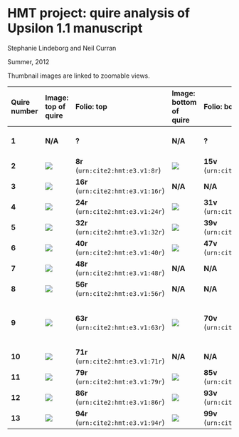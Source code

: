 
# HMT project: quire analysis of Upsilon 1.1 manuscript

Stephanie Lindeborg and Neil Curran

Summer, 2012


Thumbnail images are linked to zoomable views.

Quire number | Image: top of quire| Folio: top | Image: bottom of quire   |  Folio: bottom | Observations |
:-----------|:-----------|:----------|:----------|:----------|:----------
 **1** | **N/A** | **?** | **N/A** |  **?** | Check notes in Lindeborg-Curran report 
 **2** | [![](http://www.homermultitext.org/iipsrv?OBJ=IIP,1.0&FIF=/project/homer/pyramidal/deepzoom//hmt/e3img/2017a/E3_008r.tif&RGN=0.8557,0.7409,0.016,0.0191&WID=150&CVT=JPEG)](http://www.homermultitext.org/ict2/?urn=urn:cite2:hmt:e3img.2017a:E3_008r@0.8557,0.7409,0.016,0.0191) | **8r** (`urn:cite2:hmt:e3.v1:8r`) | [![](http://www.homermultitext.org/iipsrv?OBJ=IIP,1.0&FIF=/project/homer/pyramidal/deepzoom//hmt/e3img/2017a/E3_015v.tif&RGN=0.8526,0.9085,0.0166,0.0156&WID=150&CVT=JPEG)](http://www.homermultitext.org/ict2/?urn=urn:cite2:hmt:e3img.2017a:E3_015v@0.8526,0.9085,0.0166,0.0156) |  **15v** (`urn:cite2:hmt:e3.v1:15v`) | Β 
 **3** | [![](http://www.homermultitext.org/iipsrv?OBJ=IIP,1.0&FIF=/project/homer/pyramidal/deepzoom//hmt/e3img/2017a/E3_016r.tif&RGN=0.1557,0.8103,0.0249,0.0216&WID=150&CVT=JPEG)](http://www.homermultitext.org/ict2/?urn=urn:cite2:hmt:e3img.2017a:E3_016r@0.1557,0.8103,0.0249,0.0216) | **16r** (`urn:cite2:hmt:e3.v1:16r`) | **N/A** |  **N/A** | Γ 
 **4** | [![](http://www.homermultitext.org/iipsrv?OBJ=IIP,1.0&FIF=/project/homer/pyramidal/deepzoom//hmt/e3img/2017a/E3_024r.tif&RGN=0.1531,0.7658,0.0323,0.0195&WID=150&CVT=JPEG)](http://www.homermultitext.org/ict2/?urn=urn:cite2:hmt:e3img.2017a:E3_024r@0.1531,0.7658,0.0323,0.0195) | **24r** (`urn:cite2:hmt:e3.v1:24r`) | [![](http://www.homermultitext.org/iipsrv?OBJ=IIP,1.0&FIF=/project/homer/pyramidal/deepzoom//hmt/e3img/2017a/E3_031v.tif&RGN=0.8494,0.9048,0.024,0.0184&WID=150&CVT=JPEG)](http://www.homermultitext.org/ict2/?urn=urn:cite2:hmt:e3img.2017a:E3_031v@0.8494,0.9048,0.024,0.0184) |  **31v** (`urn:cite2:hmt:e3.v1:31v`) | Δ 
 **5** | [![](http://www.homermultitext.org/iipsrv?OBJ=IIP,1.0&FIF=/project/homer/pyramidal/deepzoom//hmt/e3img/2017a/E3_032r.tif&RGN=0.1483,0.7968,0.0269,0.0266&WID=150&CVT=JPEG)](http://www.homermultitext.org/ict2/?urn=urn:cite2:hmt:e3img.2017a:E3_032r@0.1483,0.7968,0.0269,0.0266) | **32r** (`urn:cite2:hmt:e3.v1:32r`) | [![](http://www.homermultitext.org/iipsrv?OBJ=IIP,1.0&FIF=/project/homer/pyramidal/deepzoom//hmt/e3img/2017a/E3_039v.tif&RGN=0.9183,0.8232,0.0157,0.0191&WID=150&CVT=JPEG)](http://www.homermultitext.org/ict2/?urn=urn:cite2:hmt:e3img.2017a:E3_039v@0.9183,0.8232,0.0157,0.0191) |  **39v** (`urn:cite2:hmt:e3.v1:39v`) | Ε 
 **6** | [![](http://www.homermultitext.org/iipsrv?OBJ=IIP,1.0&FIF=/project/homer/pyramidal/deepzoom//hmt/e3img/2017a/E3_040r.tif&RGN=0.7446,0.8135,0.0266,0.0182&WID=150&CVT=JPEG)](http://www.homermultitext.org/ict2/?urn=urn:cite2:hmt:e3img.2017a:E3_040r@0.7446,0.8135,0.0266,0.0182) | **40r** (`urn:cite2:hmt:e3.v1:40r`) | [![](http://www.homermultitext.org/iipsrv?OBJ=IIP,1.0&FIF=/project/homer/pyramidal/deepzoom//hmt/e3img/2017a/E3_047v.tif&RGN=0.9249,0.8195,0.0177,0.0176&WID=150&CVT=JPEG)](http://www.homermultitext.org/ict2/?urn=urn:cite2:hmt:e3img.2017a:E3_047v@0.9249,0.8195,0.0177,0.0176) |  **47v** (`urn:cite2:hmt:e3.v1:47v`) | Ϛ 
 **7** | [![](http://www.homermultitext.org/iipsrv?OBJ=IIP,1.0&FIF=/project/homer/pyramidal/deepzoom//hmt/e3img/2017a/E3_048r.tif&RGN=0.8097,0.8202,0.016,0.018&WID=150&CVT=JPEG)](http://www.homermultitext.org/ict2/?urn=urn:cite2:hmt:e3img.2017a:E3_048r@0.8097,0.8202,0.016,0.018) | **48r** (`urn:cite2:hmt:e3.v1:48r`) | **N/A** |  **N/A** | Ζ, cut off 
 **8** | [![](http://www.homermultitext.org/iipsrv?OBJ=IIP,1.0&FIF=/project/homer/pyramidal/deepzoom//hmt/e3img/2017a/E3_056r.tif&RGN=0.8071,0.8099,0.0163,0.0178&WID=150&CVT=JPEG)](http://www.homermultitext.org/ict2/?urn=urn:cite2:hmt:e3img.2017a:E3_056r@0.8071,0.8099,0.0163,0.0178) | **56r** (`urn:cite2:hmt:e3.v1:56r`) | **N/A** |  **N/A** | Η 
 **9** | [![](http://www.homermultitext.org/iipsrv?OBJ=IIP,1.0&FIF=/project/homer/pyramidal/deepzoom//hmt/e3img/2017a/E3_063r.tif&RGN=0.6971,0.8247,0.0214,0.0161&WID=150&CVT=JPEG)](http://www.homermultitext.org/ict2/?urn=urn:cite2:hmt:e3img.2017a:E3_063r@0.6971,0.8247,0.0214,0.0161) | **63r** (`urn:cite2:hmt:e3.v1:63r`) | [![](http://www.homermultitext.org/iipsrv?OBJ=IIP,1.0&FIF=/project/homer/pyramidal/deepzoom//hmt/e3img/2017a/E3_070v.tif&RGN=0.8863,0.8178,0.0257,0.0199&WID=150&CVT=JPEG)](http://www.homermultitext.org/ict2/?urn=urn:cite2:hmt:e3img.2017a:E3_070v@0.8863,0.8178,0.0257,0.0199) |  **70v** (`urn:cite2:hmt:e3.v1:70v`) | Θ, replacement folio (cannot be original hand) 
 **10** | [![](http://www.homermultitext.org/iipsrv?OBJ=IIP,1.0&FIF=/project/homer/pyramidal/deepzoom//hmt/e3img/2017a/E3_071r.tif&RGN=0.7129,0.818,0.0177,0.0199&WID=150&CVT=JPEG)](http://www.homermultitext.org/ict2/?urn=urn:cite2:hmt:e3img.2017a:E3_071r@0.7129,0.818,0.0177,0.0199) | **71r** (`urn:cite2:hmt:e3.v1:71r`) | **N/A** |  **N/A** | Ι 
 **11** | [![](http://www.homermultitext.org/iipsrv?OBJ=IIP,1.0&FIF=/project/homer/pyramidal/deepzoom//hmt/e3img/2017a/E3_079r.tif&RGN=0.0957,0.8043,0.0289,0.0253&WID=150&CVT=JPEG)](http://www.homermultitext.org/ict2/?urn=urn:cite2:hmt:e3img.2017a:E3_079r@0.0957,0.8043,0.0289,0.0253) | **79r** (`urn:cite2:hmt:e3.v1:79r`) | [![](http://www.homermultitext.org/iipsrv?OBJ=IIP,1.0&FIF=/project/homer/pyramidal/deepzoom//hmt/e3img/2017a/E3_085v.tif&RGN=0.9137,0.898,0.0226,0.0191&WID=150&CVT=JPEG)](http://www.homermultitext.org/ict2/?urn=urn:cite2:hmt:e3img.2017a:E3_085v@0.9137,0.898,0.0226,0.0191) |  **85v** (`urn:cite2:hmt:e3.v1:85v`) | ΙΑ 
 **12** | [![](http://www.homermultitext.org/iipsrv?OBJ=IIP,1.0&FIF=/project/homer/pyramidal/deepzoom//hmt/e3img/2017a/E3_086r.tif&RGN=0.0857,0.8093,0.0269,0.0221&WID=150&CVT=JPEG)](http://www.homermultitext.org/ict2/?urn=urn:cite2:hmt:e3img.2017a:E3_086r@0.0857,0.8093,0.0269,0.0221) | **86r** (`urn:cite2:hmt:e3.v1:86r`) | [![](http://www.homermultitext.org/iipsrv?OBJ=IIP,1.0&FIF=/project/homer/pyramidal/deepzoom//hmt/e3img/2017a/E3_093v.tif&RGN=0.9063,0.9006,0.0171,0.0169&WID=150&CVT=JPEG)](http://www.homermultitext.org/ict2/?urn=urn:cite2:hmt:e3img.2017a:E3_093v@0.9063,0.9006,0.0171,0.0169) |  **93v** (`urn:cite2:hmt:e3.v1:93v`) | ΙΒ 
 **13** | [![](http://www.homermultitext.org/iipsrv?OBJ=IIP,1.0&FIF=/project/homer/pyramidal/deepzoom//hmt/e3img/2017a/E3_094r.tif&RGN=0.04,0.8041,0.0223,0.0231&WID=150&CVT=JPEG)](http://www.homermultitext.org/ict2/?urn=urn:cite2:hmt:e3img.2017a:E3_094r@0.04,0.8041,0.0223,0.0231) | **94r** (`urn:cite2:hmt:e3.v1:94r`) | [![](http://www.homermultitext.org/iipsrv?OBJ=IIP,1.0&FIF=/project/homer/pyramidal/deepzoom//hmt/e3img/2017a/E3_099v.tif&RGN=0.922,0.901,0.0229,0.0197&WID=150&CVT=JPEG)](http://www.homermultitext.org/ict2/?urn=urn:cite2:hmt:e3img.2017a:E3_099v@0.922,0.901,0.0229,0.0197) |  **99v** (`urn:cite2:hmt:e3.v1:99v`) | ΙΓ 
